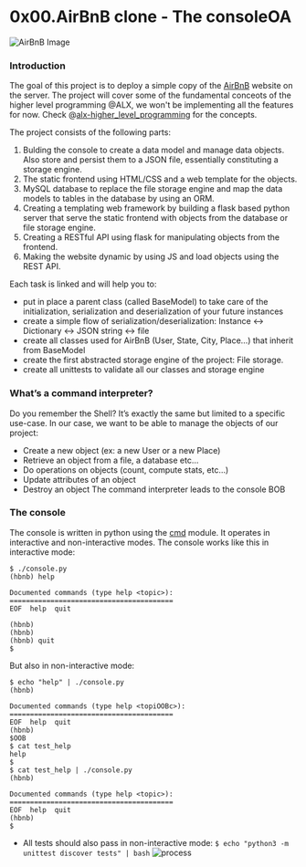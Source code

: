 # 0x00.AirBnB clone - The consoleOA
![AirBnB Image](https://camo.githubusercontent.com/29aee5323f56eeaf0ca03669b3181f360af907609dc764ab1c5006815a03f4ff/68747470733a2f2f692e696d6775722e636f6d2f4a4f68615a356d2e706e67)

### Introduction
The goal of this project is to deploy a simple copy of the [AirBnB](https://www.airbnb.com/) website on the server.
The project will cover some of the fundamental conceots of the higher level programming @ALX, we won't be implementing all the features for now.
Check @[alx-higher_level_programming](https://github.com/Keshtech2002/alx-higher_level_programming) for the concepts.

The project consists of the following parts:
1. Bulding the console to create a data model and manage data objects. Also store and persist them to a JSON file, essentially constituting a storage engine.
2. The static frontend using HTML/CSS and a web template for the objects.
3. MySQL database to replace the file storage engine and map the data models to tables in the database by using an ORM.
4. Creating a templating web framework by building a flask based python server that serve the static frontend with objects from the database or file storage engine.
5. Creating a RESTful API using flask for manipulating objects from the frontend.
6. Making the website dynamic by using JS and load objects using the REST API.

Each task is linked and will help you to:
- put in place a parent class (called BaseModel) to take care of the initialization, serialization and deserialization of your future instances
- create a simple flow of serialization/deserialization: Instance <-> Dictionary <-> JSON string <-> file
- create all classes used for AirBnB (User, State, City, Place…) that inherit from BaseModel
- create the first abstracted storage engine of the project: File storage.
- create all unittests to validate all our classes and storage engine

### What’s a command interpreter?
Do you remember the Shell? It’s exactly the same but limited to a specific use-case. In our case, we want to be able to manage the objects of our project:
- Create a new object (ex: a new User or a new Place)
- Retrieve an object from a file, a database etc…
- Do operations on objects (count, compute stats, etc…)
- Update attributes of an object
- Destroy an object
The command interpreter leads to the console
BOB
### The console
The console is written in python using the [cmd](https://docs.python.org/3/library/cmd.html) module. It operates in interactive and non-interactive modes.
The console works like this in interactive mode:
```
$ ./console.py
(hbnb) help

Documented commands (type help <topic>):
========================================
EOF  help  quit

(hbnb) 
(hbnb) 
(hbnb) quit
$
```
But also in non-interactive mode:
```
$ echo "help" | ./console.py
(hbnb)

Documented commands (type help <topiOOBc>):
========================================
EOF  help  quit
(hbnb) 
$OOB
$ cat test_help
help
$
$ cat test_help | ./console.py
(hbnb)

Documented commands (type help <topic>):
========================================
EOF  help  quit
(hbnb) 
$
```
- All tests should also pass in non-interactive mode: ```$ echo "python3 -m unittest discover tests" | bash```
![process](https://s3.amazonaws.com/alx-intranet.hbtn.io/uploads/medias/2018/6/815046647d23428a14ca.png?X-Amz-Algorithm=AWS4-HMAC-SHA256&X-Amz-Credential=AKIARDDGGGOUSBVO6H7D%2F20220830%2Fus-east-1%2Fs3%2Faws4_request&X-Amz-Date=20220830T105920Z&X-Amz-Expires=86400&X-Amz-SignedHeaders=host&X-Amz-Signature=d9352d1aa7c79884a424f2e1522dff8cbda9ef3a6d62523c19c733b4a7ee42da)
